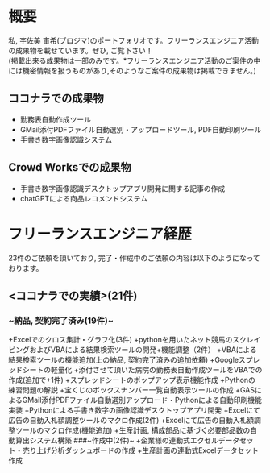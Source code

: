 # 概要
私, 宇佐美 宙希(ブロジマ)のポートフォリオです。フリーランスエンジニア活動の成果物を載せています。ぜひ, ご覧下さい！
<br>(掲載出来る成果物は一部のみです。*フリーランスエンジニア活動のご案件の中には機密情報を扱うものがあり,そのようなご案件の成果物は掲載できません。)

## ココナラでの成果物
+ 勤務表自動作成ツール
+ GMail添付PDFファイル自動選別・アップロードツール, PDF自動印刷ツール
+ 手書き数字画像認識システム

## Crowd Worksでの成果物
+ 手書き数字画像認識デスクトップアプリ開発に関する記事の作成
+ chatGPTによる商品レコメンドシステム

# フリーランスエンジニア経歴
23件のご依頼を頂いており, 完了・作成中のご依頼の内容は以下のようになっております。
## <ココナラでの実績>(21件)
### ~納品, 契約完了済み(19件)~
+Excelでのクロス集計・グラフ化(3件)
+pythonを用いたネット競馬のスクレイピングおよびVBAによる結果検索ツールの開発+機能調整（2件）
+VBAによる結果検索ツールの機能追加(上の納品, 契約完了済みの追加依頼)
+Googleスプレッドシートの軽量化
+添付させて頂いた病院の勤務表自動作成ツールをVBAでの作成(追加で+1件)
+スプレッドシートのポップアップ表示機能作成
+Pythonの練習問題の解説
+宝くじのボックスナンバー一覧自動表示ツールの作成
+GASによるGMail添付PDFファイル自動選別アップロード・Pythonによる自動印刷機能実装
+Pythonによる手書き数字の画像認識デスクトップアプリ開発
+Excelにて広告の自動入札額調整ツールのマクロ作成(2件)
+Excelにて広告の自動入札額調整ツールのマクロ作成(機能追加)
+生産計画, 構成部品に基づく必要部品数の自動算出システム構築
###~作成中(2件)~
+企業様の連動式エクセルデータセット・売り上げ分析ダッシュボードの作成
+生産計画の連動式Excelデータセット作成
